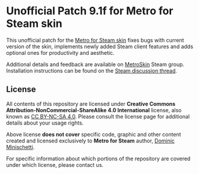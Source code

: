 # Unofficial Patch 9.1f for Metro for Steam skin


This unofficial patch for the [Metro for Steam skin](https://metroforsteam.com) fixes bugs with current version of the skin, implements newly added Steam client features and adds optional ones for productivity and aesthetic.

Additional details and feedback are available on [MetroSkin](https://steamcommunity.com/groups/metroskin) Steam group. Installation instructions can be found on the [Steam discussion thread](https://steamcommunity.com/groups/metroskin/discussions/0/141136086931804907).

## License

All contents of this repository are licensed under **Creative Commons Attribution-NonCommercial-ShareAlike 4.0 International** license, also known as [CC BY-NC-SA 4.0](https://creativecommons.org/licenses/by-nc-sa/4.0). Please consult the license page for additional details about your usage rights.

Above license **does not cover** specific code, graphic and other content created and licensed exclusively to **Metro for Steam** author, [Dominic Minischetti](https://github.com/minischetti).

For specific information about which portions of the repository are covered under which license, please contact us.
